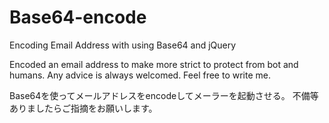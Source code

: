 # Base64-encode
Encoding Email Address with using Base64 and jQuery

Encoded an email address to make more strict to protect from bot and humans. 
Any advice is always welcomed. Feel free to write me. 

Base64を使ってメールアドレスをencodeしてメーラーを起動させる。
不備等ありましたらご指摘をお願いします。

